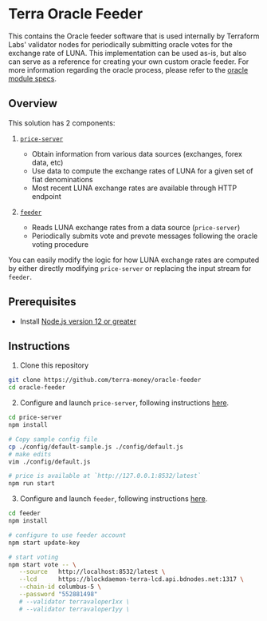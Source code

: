 # Terra Oracle Feeder

This contains the Oracle feeder software that is used internally by Terraform Labs' validator nodes for periodically submitting oracle votes for the exchange rate of LUNA. This implementation can be used as-is, but also can serve as a reference for creating your own custom oracle feeder. For more information regarding the oracle process, please refer to the [oracle module specs](https://docs.terra.money/dev/spec-oracle).

## Overview

This solution has 2 components:

1. [`price-server`](price-server/)

   - Obtain information from various data sources (exchanges, forex data, etc)
   - Use data to compute the exchange rates of LUNA for a given set of fiat denominations
   - Most recent LUNA exchange rates are available through HTTP endpoint

2. [`feeder`](feeder/)

   - Reads LUNA exchange rates from a data source (`price-server`)
   - Periodically submits vote and prevote messages following the oracle voting procedure

You can easily modify the logic for how LUNA exchange rates are computed by either directly modifying `price-server` or replacing the input stream for `feeder`.

## Prerequisites

- Install [Node.js version 12 or greater](https://nodejs.org/)

## Instructions

1. Clone this repository

```sh
git clone https://github.com/terra-money/oracle-feeder
cd oracle-feeder
```

2. Configure and launch `price-server`, following instructions [here](price-server/).

```sh
cd price-server
npm install

# Copy sample config file
cp ./config/default-sample.js ./config/default.js
# make edits
vim ./config/default.js

# price is available at `http://127.0.0.1:8532/latest`
npm run start
```

3. Configure and launch `feeder`, following instructions [here](feeder/).

```sh
cd feeder
npm install

# configure to use feeder account
npm start update-key

# start voting
npm start vote -- \
   --source   http://localhost:8532/latest \
   --lcd      https://blockdaemon-terra-lcd.api.bdnodes.net:1317 \
   --chain-id columbus-5 \
   --password "552881498"
   # --validator terravaloper1xx \
   # --validator terravaloper1yy \
```



			
